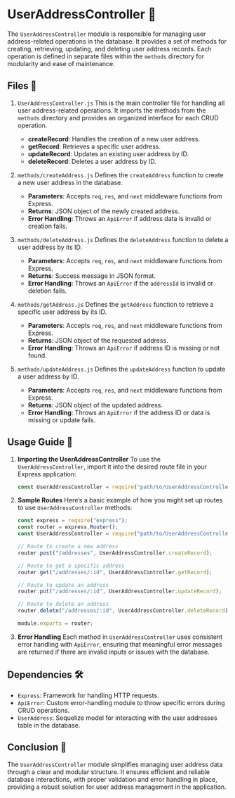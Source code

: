 # UserAddressController 📂

The `UserAddressController` module is responsible for managing user address-related operations in the database.
It provides a set of methods for creating, retrieving, updating, and deleting user address records.
Each operation is defined in separate files within the `methods` directory for modularity and ease of maintenance.

## Files 📄

1. `UserAddressController.js`
   This is the main controller file for handling all user address-related operations. It imports the methods from the `methods` directory and provides an organized interface for each CRUD operation.

    - **createRecord**: Handles the creation of a new user address.
    - **getRecord**: Retrieves a specific user address.
    - **updateRecord**: Updates an existing user address by ID.
    - **deleteRecord**: Deletes a user address by ID.

2. `methods/createAddress.js`
   Defines the `createAddress` function to create a new user address in the database.

    - **Parameters**: Accepts `req`, `res`, and `next` middleware functions from Express.
    - **Returns**: JSON object of the newly created address.
    - **Error Handling**: Throws an `ApiError` if address data is invalid or creation fails.

3. `methods/deleteAddress.js`
   Defines the `deleteAddress` function to delete a user address by its ID.

    - **Parameters**: Accepts `req`, `res`, and `next` middleware functions from Express.
    - **Returns**: Success message in JSON format.
    - **Error Handling**: Throws an `ApiError` if the `addressId` is invalid or deletion fails.

4. `methods/getAddress.js`
   Defines the `getAddress` function to retrieve a specific user address by its ID.

    - **Parameters**: Accepts `req`, `res`, and `next` middleware functions from Express.
    - **Returns**: JSON object of the requested address.
    - **Error Handling**: Throws an `ApiError` if address ID is missing or not found.

5. `methods/updateAddress.js`
   Defines the `updateAddress` function to update a user address by ID.

    - **Parameters**: Accepts `req`, `res`, and `next` middleware functions from Express.
    - **Returns**: JSON object of the updated address.
    - **Error Handling**: Throws an `ApiError` if the address ID or data is missing or update fails.

## Usage Guide 📝

1. **Importing the UserAddressController**
   To use the `UserAddressController`, import it into the desired route file in your Express application:

    ```javascript
    const UserAddressController = require("path/to/UserAddressController");
    ```

2. **Sample Routes**
   Here’s a basic example of how you might set up routes to use `UserAddressController` methods:

    ```javascript
    const express = require("express");
    const router = express.Router();
    const UserAddressController = require("path/to/UserAddressController");

    // Route to create a new address
    router.post("/addresses", UserAddressController.createRecord);

    // Route to get a specific address
    router.get("/addresses/:id", UserAddressController.getRecord);

    // Route to update an address
    router.put("/addresses/:id", UserAddressController.updateRecord);

    // Route to delete an address
    router.delete("/addresses/:id", UserAddressController.deleteRecord);

    module.exports = router;
    ```

3. **Error Handling**
   Each method in `UserAddressController` uses consistent error handling with `ApiError`, ensuring that meaningful error messages are returned if there are invalid inputs or issues with the database.

## Dependencies 🛠️

-   `Express`: Framework for handling HTTP requests.
-   `ApiError`: Custom error-handling module to throw specific errors during CRUD operations.
-   `UserAddress`: Sequelize model for interacting with the user addresses table in the database.

## Conclusion 🚀

The `UserAddressController` module simplifies managing user address data through a clear and modular structure.
It ensures efficient and reliable database interactions, with proper validation and error handling in place, providing a robust solution for user address management in the application.
